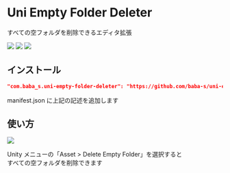 # Uni Empty Folder Deleter

すべての空フォルダを削除できるエディタ拡張

![](https://img.shields.io/badge/Unity-2018.4%2B-red.svg)
![](https://img.shields.io/badge/.NET-4.x-orange.svg)
[![](https://img.shields.io/github/license/baba-s/uni-empty-folder-deleter.svg)](https://github.com/baba-s/uni-empty-folder-deleter/blob/master/LICENSE)

## インストール

```json
"com.baba_s.uni-empty-folder-deleter": "https://github.com/baba-s/uni-empty-folder-deleter.git",
```

manifest.json に上記の記述を追加します  

## 使い方

![](https://cdn-ak.f.st-hatena.com/images/fotolife/b/baba_s/20190928/20190928192859.gif)

Unity メニューの「Asset > Delete Empty Folder」を選択すると  
すべての空フォルダを削除できます  
